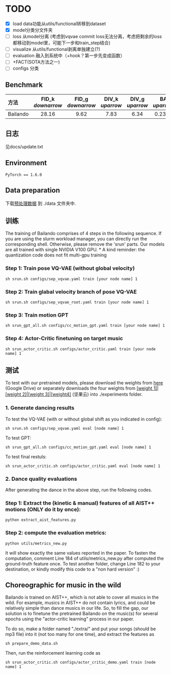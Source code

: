 
# TODO

- [x] load data功能从utils/functional转移到dataset
- [x] model分类分文件夹
- [ ] loss 从model分离 (考虑到vqvae commit loss无法分离，考虑把剩余的loss都移动到model里，可能下一步和train_step结合)
- [ ] visualize 从utils/functional剥离单独建立(?)
- [ ] evaluation 融入到系统中（+hook？第一步先变成函数）
- [ ] +FACT(SOTA方法之一)
- [ ] configs 分类

## Benchmark

| 方法  | FID_k $downarrow$ | FID_g $downarrow$ | DIV_k $uparrow$ | DIV_g $uparrow$  | BA $uparrow$ |
| :--- | :----: | :----: | :----: | :----: | :----: |
| Bailando | 28.16 | 9.62 | 7.83 | 6.34 | 0.2332 |

## 日志

见docs/update.txt

## Environment
````PyTorch == 1.6.0````

## Data preparation

下载[预处理数据](https://drive.google.com/file/d/1EGJeBE1fE59ByjxR_-ipwV6Dz-Cx-stT/view?usp=sharing) 到 ./data 文件夹中.

## 训练

The training of Bailando comprises of 4 steps in the following sequence. If you are using the slurm workload manager, you can directly run the corresponding shell. Otherwise, please remove the 'srun' parts. Our models are all trained with single NVIDIA V100 GPU. * A kind reminder: the quantization code does not fit multi-gpu training
<!-- If you are using the slurm workload manager, run the code as

If not, run -->

### Step 1: Train pose VQ-VAE (without global velocity)

    sh srun.sh configs/sep_vqvae.yaml train [your node name] 1

### Step 2: Train glabal velocity branch of pose VQ-VAE

    sh srun.sh configs/sep_vqvae_root.yaml train [your node name] 1

### Step 3: Train motion GPT

    sh srun_gpt_all.sh configs/cc_motion_gpt.yaml train [your node name] 1

### Step 4: Actor-Critic finetuning on target music 

    sh srun_actor_critic.sh configs/actor_critic.yaml train [your node name] 1

## 测试

To test with our pretrained models, please download the weights from [here](https://drive.google.com/file/d/1Fi0TIiBV6EQAQrBU0IOnlke2Nu4IcutC/view?usp=sharing) (Google Drive) or separately downloads the four weights from [[weight 1]](https://www.jianguoyun.com/p/DcicSkIQ6OS4CRiH8LYE)|[[weight 2]](https://www.jianguoyun.com/p/DTi-B1wQ6OS4CRjonbwEIAA)|[[weight 3]](https://www.jianguoyun.com/p/Dde220EQ6OS4CRiD8LYE)|[[weight4]](https://www.jianguoyun.com/p/DRHA80cQ6OS4CRiC8LYE) (坚果云) into ./experiments folder.

### 1. Generate dancing results

To test the VQ-VAE (with or without global shift as you indicated in config):

````sh srun.sh configs/sep_vqvae.yaml eval [node name] 1````

To test GPT:

````sh srun_gpt_all.sh configs/cc_motion_gpt.yaml eval [node name] 1````
   
To test final restuls:
    
````sh srun_actor_critic.sh configs/actor_critic.yaml eval [node name] 1````

### 2. Dance quality evaluations

After generating the dance in the above step, run the following codes.

### Step 1: Extract the (kinetic & manual) features of all AIST++ motions (ONLY do it by once):
    
````python extract_aist_features.py````


### Step 2: compute the evaluation metrics:

````python utils/metrics_new.py````

It will show exactly the same values reported in the paper. To fasten the computation, comment Line 184 of utils/metrics_new.py after computed the ground-truth feature once. To test another folder, change Line 182 to your destination, or kindly modify this code to a "non hard version" :)

## Choreographic for music in the wild

Bailando is trained on AIST++, which is not able to cover all musics in the wild. For example, musics in AIST++ do not contain lyrics, and could be relatively simple than dance musics in our life. So, to fill the gap, our solution is to finetune the pretrained Bailando on the music(s) for several epochs using the "actor-critic learning" process in our paper.  

To do so, make a folder named "./extra/" and put your songs (should be mp3 file) into it (not too many for one time), and extract the features as

````sh prepare_demo_data.sh````
    
Then, run the reinforcement learning code as

````sh srun_actor_critic.sh configs/actor_critic_demo.yaml train [node name] 1````




